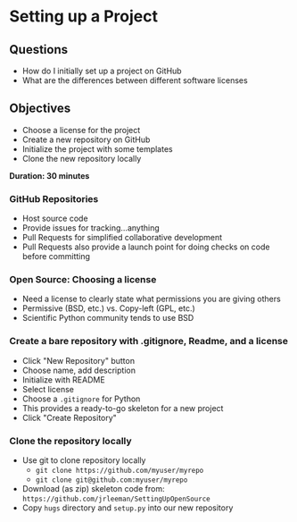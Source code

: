 # Setting up a Project

## Questions

- How do I initially set up a project on GitHub
- What are the differences between different software licenses

## Objectives

- Choose a license for the project
- Create a new repository on GitHub
- Initialize the project with some templates
- Clone the new repository locally

**Duration: 30 minutes**

### GitHub Repositories

- Host source code
- Provide issues for tracking...anything
- Pull Requests for simplified collaborative development
- Pull Requests also provide a launch point for doing checks on code before committing

### Open Source: Choosing a license

- Need a license to clearly state what permissions you are giving others
- Permissive (BSD, etc.) vs. Copy-left (GPL, etc.)
- Scientific Python community tends to use BSD

### Create a bare repository with .gitignore, Readme, and a license

- Click "New Repository" button
- Choose name, add description
- Initialize with README
- Select license
- Choose a `.gitignore` for Python
- This provides a ready-to-go skeleton for a new project
- Click "Create Repository"

### Clone the repository locally

- Use git to clone repository locally
    - `git clone https://github.com/myuser/myrepo`
    - `git clone git@github.com:myuser/myrepo`
- Download (as zip) skeleton code from: `https://github.com/jrleeman/SettingUpOpenSource`
- Copy `hugs` directory and `setup.py` into our new repository